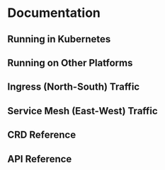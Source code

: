# Documentation

## Running in Kubernetes

## Running on Other Platforms

## Ingress (North-South) Traffic

## Service Mesh (East-West) Traffic

## CRD Reference

## API Reference